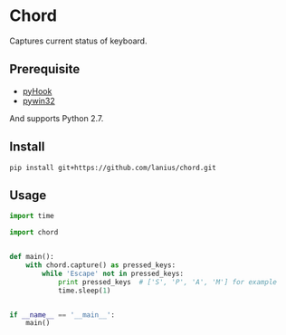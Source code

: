Chord
=====

Captures current status of keyboard.


Prerequisite
------------

- [pyHook](https://pypi.python.org/pypi/pyHook/)
- [pywin32](https://pypi.python.org/pypi/pywin32/)

And supports Python 2.7.


Install
-------

```
pip install git+https://github.com/lanius/chord.git
```


Usage
-----

```python
import time

import chord


def main():
    with chord.capture() as pressed_keys:
        while 'Escape' not in pressed_keys:
            print pressed_keys  # ['S', 'P', 'A', 'M'] for example
            time.sleep(1)


if __name__ == '__main__':
    main()
```
